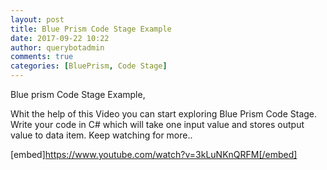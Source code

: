 ```yaml
---
layout: post
title: Blue Prism Code Stage Example
date: 2017-09-22 10:22
author: querybotadmin
comments: true
categories: [BluePrism, Code Stage]
---
```

Blue prism Code Stage Example,

Whit the help of this Video you can start exploring Blue Prism Code Stage. Write your code in C# which will take one input value and stores output value to data item. Keep watching for more..

[embed]https://www.youtube.com/watch?v=3kLuNKnQRFM[/embed]

&nbsp;
